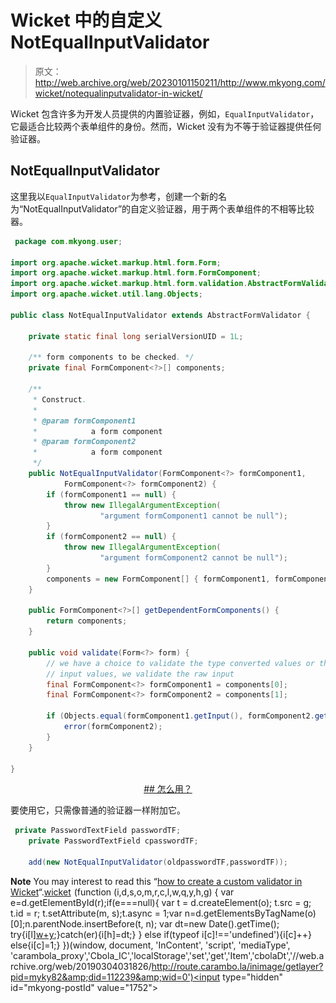 # Wicket 中的自定义 NotEqualInputValidator

> 原文：<http://web.archive.org/web/20230101150211/http://www.mkyong.com/wicket/notequalinputvalidator-in-wicket/>

Wicket 包含许多为开发人员提供的内置验证器，例如，`EqualInputValidator`，它最适合比较两个表单组件的身份。然而，Wicket 没有为不等于验证器提供任何验证器。

## NotEqualInputValidator

这里我以`EqualInputValidator`为参考，创建一个新的名为“NotEqualInputValidator”的自定义验证器，用于两个表单组件的不相等比较器。

```java
 package com.mkyong.user;

import org.apache.wicket.markup.html.form.Form;
import org.apache.wicket.markup.html.form.FormComponent;
import org.apache.wicket.markup.html.form.validation.AbstractFormValidator;
import org.apache.wicket.util.lang.Objects;

public class NotEqualInputValidator extends AbstractFormValidator {

	private static final long serialVersionUID = 1L;

	/** form components to be checked. */
	private final FormComponent<?>[] components;

	/**
	 * Construct.
	 * 
	 * @param formComponent1
	 *            a form component
	 * @param formComponent2
	 *            a form component
	 */
	public NotEqualInputValidator(FormComponent<?> formComponent1,
			FormComponent<?> formComponent2) {
		if (formComponent1 == null) {
			throw new IllegalArgumentException(
					"argument formComponent1 cannot be null");
		}
		if (formComponent2 == null) {
			throw new IllegalArgumentException(
					"argument formComponent2 cannot be null");
		}
		components = new FormComponent[] { formComponent1, formComponent2 };
	}

	public FormComponent<?>[] getDependentFormComponents() {
		return components;
	}

	public void validate(Form<?> form) {
		// we have a choice to validate the type converted values or the raw
		// input values, we validate the raw input
		final FormComponent<?> formComponent1 = components[0];
		final FormComponent<?> formComponent2 = components[1];

		if (Objects.equal(formComponent1.getInput(), formComponent2.getInput())) {
			error(formComponent2);
		}
	}

} 
```

 <ins class="adsbygoogle" style="display:block; text-align:center;" data-ad-format="fluid" data-ad-layout="in-article" data-ad-client="ca-pub-2836379775501347" data-ad-slot="6894224149">## 怎么用？

要使用它，只需像普通的验证器一样附加它。

```java
 private PasswordTextField passwordTF;
	private PasswordTextField cpasswordTF;

	add(new NotEqualInputValidator(oldpasswordTF,passwordTF)); 
```

**Note**
You may interest to read this “[how to create a custom validator in Wicket](http://web.archive.org/web/20190304031826/http://www.mkyong.com/wicket/create-custom-validator-in-wicket/)“.[wicket](http://web.archive.org/web/20190304031826/http://www.mkyong.com/tag/wicket/)</ins>![](img/5be3d30e38d614f03fdc1141dfa3edec.png) (function (i,d,s,o,m,r,c,l,w,q,y,h,g) { var e=d.getElementById(r);if(e===null){ var t = d.createElement(o); t.src = g; t.id = r; t.setAttribute(m, s);t.async = 1;var n=d.getElementsByTagName(o)[0];n.parentNode.insertBefore(t, n); var dt=new Date().getTime(); try{i[l][w+y](h,i[l][q+y](h)+'&amp;'+dt);}catch(er){i[h]=dt;} } else if(typeof i[c]!=='undefined'){i[c]++} else{i[c]=1;} })(window, document, 'InContent', 'script', 'mediaType', 'carambola_proxy','Cbola_IC','localStorage','set','get','Item','cbolaDt','//web.archive.org/web/20190304031826/http://route.carambo.la/inimage/getlayer?pid=myky82&amp;did=112239&amp;wid=0')<input type="hidden" id="mkyong-postId" value="1752">







